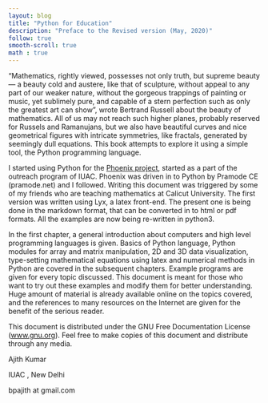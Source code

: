 ```yaml
---
layout: blog
title: "Python for Education"
description: "Preface to the Revised version (May, 2020)"
follow: true
smooth-scroll: true
math : true
---
```




“Mathematics, rightly viewed, possesses not only truth, but supreme beauty — a beauty cold and austere, like that of sculpture, without appeal to any part of our weaker nature, without the gorgeous trappings of painting or music, yet sublimely pure, and capable of a stern perfection such as only the greatest art can show”, wrote Bertrand Russell about the beauty of mathematics. All of us may not reach such higher planes, probably reserved for Russels and Ramanujans, but we also have beautiful curves and nice geometrical figures with intricate symmetries, like fractals, generated by seemingly dull equations. This book attempts to explore it using a simple tool, the Python programming language.

I started using Python for the [Phoenix project](http://www.iuac.res.in/phoenix/), started as a part of the outreach program of IUAC. Phoenix was driven in to Python by Pramode CE (pramode.net) and I followed. Writing this document was triggered by some of my friends who are teaching mathematics at Calicut University. The first version was written using Lyx, a latex front-end. The present one is being done in the markdown format, that can be converted in to html or pdf formats. All the examples are now being re-written in python3.

In the first chapter, a general introduction about computers and high level programming languages is given. Basics of Python language, Python modules for array and matrix manipulation, 2D and 3D data visualization, type-setting mathematical equations using latex and numerical methods in Python are covered in the subsequent chapters. Example programs are given for every topic discussed. This document is meant for those who want to try out these examples and modify them for better understanding. Huge amount of material is already available online on the topics covered, and the references to many resources on the Internet are given for the benefit of the serious reader.
	
This document is distributed under the GNU Free Documentation License (www.gnu.org). Feel free to make copies of this document and distribute through any media.

Ajith Kumar

IUAC , New Delhi

bpajith at gmail.com 
